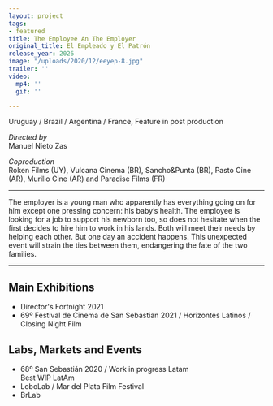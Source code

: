 ```yaml
---
layout: project
tags:
- featured
title: The Employee An The Employer
original_title: El Empleado y El Patrón
release_year: 2026
image: "/uploads/2020/12/eeyep-8.jpg"
trailer: ''
video:
  mp4: ''
  gif: ''

---
```

Uruguay / Brazil / Argentina / France, Feature in post production

_Directed by_  
Manuel Nieto Zas

_Coproduction_  
Roken Films (UY), Vulcana Cinema (BR), Sancho&Punta (BR), Pasto Cine (AR), Murillo Cine (AR) and Paradise Films (FR)

***

The employer is a young man who apparently has everything going on for him except one pressing concern: his baby’s health. The employee is looking for a job to support his newborn too, so does not hesitate when the first decides to hire him to work in his lands. Both will meet their needs by helping each other. But one day an accident happens. This unexpected event will strain the ties between them, endangering the fate of the two families.

***

## Main Exhibitions

* Director's Fortnight 2021
* 69º Festival de Cinema de San Sebastian 2021 / Horizontes Latinos / Closing Night Film

## Labs, Markets and Events

* 68º San Sebastián 2020 / Work in progress Latam  
  Best WIP LatAm
* LoboLab / Mar del Plata Film Festival
* BrLab